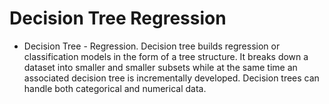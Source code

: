 # Decision Tree Regression
 * 	Decision Tree - Regression. Decision tree builds regression or classification models in the form of a tree structure. 
	It breaks down a dataset into smaller and smaller subsets while at the same time an associated decision tree is incrementally developed.
	Decision trees can handle both categorical and numerical data.